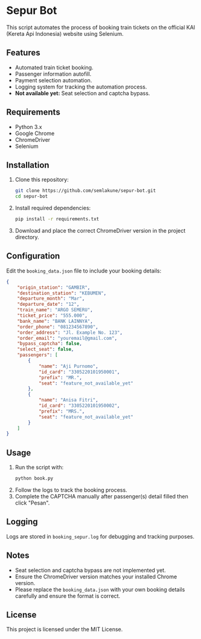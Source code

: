# Sepur Bot

This script automates the process of booking train tickets on the official KAI (Kereta Api Indonesia) website using Selenium.

## Features
- Automated train ticket booking.
- Passenger information autofill.
- Payment selection automation.
- Logging system for tracking the automation process.
- **Not available yet:** Seat selection and captcha bypass.

## Requirements
- Python 3.x
- Google Chrome
- ChromeDriver
- Selenium

## Installation
1. Clone this repository:
   ```sh
   git clone https://github.com/semlakune/sepur-bot.git
   cd sepur-bot
   ```
2. Install required dependencies:
   ```sh
   pip install -r requirements.txt
   ```
3. Download and place the correct ChromeDriver version in the project directory.

## Configuration
Edit the `booking_data.json` file to include your booking details:

```json
{
    "origin_station": "GAMBIR",
    "destination_station": "KEBUMEN",
    "departure_month": "Mar",
    "departure_date": "12",
    "train_name": "ARGO SEMERU",
    "ticket_price": "555.000",
    "bank_name": "BANK LAINNYA",
    "order_phone": "081234567890",
    "order_address": "Jl. Example No. 123",
    "order_email": "youremail@gmail.com",
    "bypass_captcha": false,
    "select_seat": false,
    "passengers": [
        {
            "name": "Aji Purnomo",
            "id_card": "3305220101950001",
            "prefix": "MR.",
            "seat": "feature_not_available_yet"
        },
        {
            "name": "Anisa Fitri",
            "id_card": "3305220101950002",
            "prefix": "MRS.",
            "seat": "feature_not_available_yet"
        }
    ]
}
```

## Usage
1. Run the script with:
   ```sh
   python book.py
   ```
2. Follow the logs to track the booking process.
3. Complete the CAPTCHA manually after passenger(s) detail filled then click "Pesan".

## Logging
Logs are stored in `booking_sepur.log` for debugging and tracking purposes.

## Notes
- Seat selection and captcha bypass are not implemented yet.
- Ensure the ChromeDriver version matches your installed Chrome version.
- Please replace the `booking_data.json` with your own booking details carefully and ensure the format is correct.

## License
This project is licensed under the MIT License.